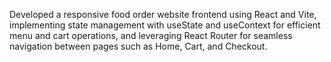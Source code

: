 Developed a responsive food order website frontend using React and Vite, implementing state management with useState and useContext for efficient menu and cart operations, 
and leveraging React Router for seamless navigation between pages such as Home, Cart, and Checkout.
